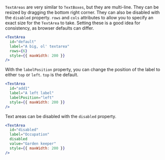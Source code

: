 `TextAreas` are very similar to `TextBoxes`, but they are multi-line. They can be resized by dragging the bottom right corner. They can also be disabled with the `disabled` property.
`rows` and `cols` attributes to allow you to specify an exact size for the `TextArea` to take. Setting these is a good idea for consistency, as browser defaults can differ.

```jsx
<TextArea
  id="default"
  label="A big, ol' textarea"
  rows={6}
  style={{ maxWidth: 200 }}
/>
```

With the `labelPosition` property, you can change the position of the label to either `top` or `left`. `top` is the default.

```jsx
<TextArea
  id="add1"
  label="A left label"
  labelPosition="left"
  style={{ maxWidth: 200 }}
/>
```

Text areas can be disabled with the `disabled` property.

```jsx
<TextArea
  id="disabled"
  label="Occupation"
  disabled
  value="Garden keeper"
  style={{ maxWidth: 200 }}
/>
```
